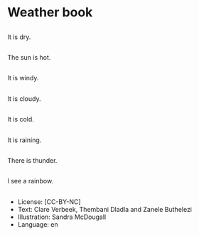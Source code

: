 # Weather book

##
It is dry.

##
The sun is hot.

##
It is windy.

##
It is cloudy.

##
It is cold.

##
It is raining.

##
There is thunder.

##
I see a rainbow.

##
* License: [CC-BY-NC]
* Text: Clare Verbeek, Thembani Dladla and Zanele Buthelezi
* Illustration: Sandra McDougall
* Language: en
